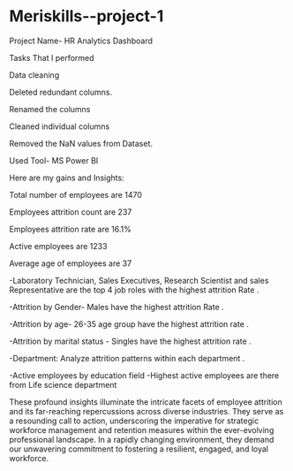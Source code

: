 # Meriskills--project-1
Project Name- HR Analytics Dashboard

 

Tasks That I performed

Data cleaning

Deleted redundant columns.

Renamed the columns

Cleaned individual columns

Removed the NaN values from Dataset.





Used Tool- MS Power BI 







Here are my gains and Insights:

Total number of employees are 1470

Employees attrition count are 237

Employees attrition rate are  16.1%

Active employees are 1233

Average age of employees are 37

-Laboratory Technician, Sales Executives, Research Scientist and sales Representative are the top 4 job roles with the highest attrition Rate .

-Attrition by Gender- Males have the highest attrition Rate .

-Attrition by age- 26-35 age group have the highest attrition rate .

-Attrition by marital status - Singles have the highest attrition rate .

-Department: Analyze attrition patterns  within each department .

-Active employees by education field -Highest active employees are there from Life science department 



These profound insights illuminate the intricate facets of employee attrition and its far-reaching repercussions across diverse industries. They serve as a resounding call to action, underscoring the imperative for strategic workforce management and retention measures within the ever-evolving professional landscape. In a rapidly changing environment, they demand our unwavering commitment to fostering a resilient, engaged, and loyal workforce.


